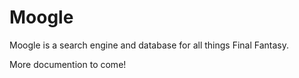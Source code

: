 # Moogle

Moogle is a search engine and database for all things Final Fantasy.

More documention to come!